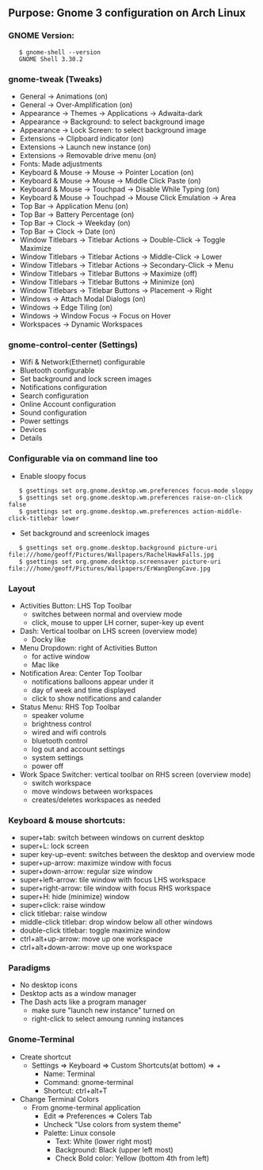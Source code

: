 ## Purpose: Gnome 3 configuration on Arch Linux

### GNOME Version:
```
   $ gnome-shell --version
   GNOME Shell 3.30.2
```
### gnome-tweak (Tweaks)
* General -> Animations (on)
* General -> Over-Amplification (on)
* Appearance -> Themes -> Applications -> Adwaita-dark
* Appearance -> Background: to select background image
* Appearance -> Lock Screen: to select background image
* Extensions -> Clipboard indicator (on)
* Extensions -> Launch new instance (on)
* Extensions -> Removable drive menu (on)
* Fonts: Made adjustments
* Keyboard & Mouse -> Mouse -> Pointer Location (on)
* Keyboard & Mouse -> Mouse -> Middle Click Paste (on)
* Keyboard & Mouse -> Touchpad -> Disable While Typing (on)
* Keyboard & Mouse -> Touchpad -> Mouse Click Emulation -> Area
* Top Bar -> Application Menu (on)
* Top Bar -> Battery Percentage (on)
* Top Bar -> Clock -> Weekday (on)
* Top Bar -> Clock -> Date (on)
* Window Titlebars -> Titlebar Actions -> Double-Click -> Toggle Maximize
* Window Titlebars -> Titlebar Actions -> Middle-Click -> Lower
* Window Titlebars -> Titlebar Actions -> Secondary-Click -> Menu
* Window Titlebars -> Titlebar Buttons -> Maximize (off)
* Window Titlebars -> Titlebar Buttons -> Minimize (on)
* Window Titlebars -> Titlebar Buttons -> Placement -> Right
* Windows -> Attach Modal Dialogs (on)
* Windows -> Edge Tiling (on)
* Windows -> Window Focus -> Focus on Hover
* Workspaces -> Dynamic Workspaces

### gnome-control-center (Settings)
* Wifi & Network(Ethernet) configurable
* Bluetooth configurable
* Set background and lock screen images
* Notifications configuration
* Search configuration
* Online Account configuration
* Sound configuration
* Power settings
* Devices
* Details

### Configurable via on command line too
* Enable sloopy focus
```
   $ gsettings set org.gnome.desktop.wm.preferences focus-mode sloppy
   $ gsettings set org.gnome.desktop.wm.preferences raise-on-click false
   $ gsettings set org.gnome.desktop.wm.preferences action-middle-click-titlebar lower
```
* Set background and screenlock images
```
   $ gsettings set org.gnome.desktop.background picture-uri file:///home/geoff/Pictures/Wallpapers/RachelHawkFalls.jpg
   $ gsettings set org.gnome.desktop.screensaver picture-uri file:///home/geoff/Pictures/Wallpapers/ErWangDongCave.jpg
```
### Layout
* Activities Button: LHS Top Toolbar
  - switches between normal and overview mode
  - click, mouse to upper LH corner, super-key up event
* Dash: Vertical toolbar on LHS screen (overview mode)
  - Docky like
* Menu Dropdown: right of Activities Button
  - for active window
  - Mac like
* Notification Area: Center Top Toolbar
  - notifications balloons appear under it
  - day of week and time displayed
  - click to show notifications and calander
* Status Menu: RHS Top Toolbar
  - speaker volume
  - brightness control
  - wired and wifi controls
  - bluetooth control
  - log out and account settings
  - system settings
  - power off
* Work Space Switcher: vertical toolbar on RHS screen (overview mode)
  - switch workspace
  - move windows between workspaces
  - creates/deletes workspaces as needed

### Keyboard & mouse shortcuts:
* super+tab: switch between windows on current desktop
* super+L: lock screen
* super key-up-event: switches between the desktop and overview mode
* super+up-arrow: maximize window with focus 
* super+down-arrow: regular size window
* super+left-arrow: tile window with focus LHS workspace
* super+right-arrow: tile window with focus RHS workspace
* super+H: hide (minimize) window
* super+click: raise window
* click titlebar: raise window
* middle-click titlebar: drop window below all other windows
* double-click titlebar: toggle maximize window
* ctrl+alt+up-arrow: move up one workspace
* ctrl+alt+down-arrow: move up one workspace

### Paradigms
* No desktop icons
* Desktop acts as a window manager
* The Dash acts like a program manager
  * make sure "launch new instance" turned on
  * right-click to select amoung running instances

### Gnome-Terminal
* Create shortcut
  * Settings => Keyboard => Custom Shortcuts(at bottom) => +
    * Name: Terminal
    * Command: gnome-terminal
    * Shortcut: ctrl+alt+T
* Change Terminal Colors
  * From gnome-terminal application
    * Edit => Preferences => Colers Tab
    * Uncheck "Use colors from system theme"
    * Palette: Linux console
      * Text: White (lower right most)
      * Background: Black (upper left most)
      * Check Bold color: Yellow (bottom 4th from left)
